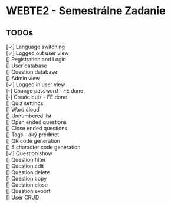 # WEBTE2 - Semestrálne Zadanie

## TODOs

[✓] Language switching  
[✓] Logged out user view  
[] Registration and Login  
[] User database  
[] Question database  
[] Admin view  
[✓] Logged in user view  
[-] Change password - FE done  
[-] Create quiz - FE done  
[] Quiz settings  
[] Word cloud  
[] Unnumbered list  
[] Open ended questions  
[] Close ended questions  
[] Tags - aký predmet  
[] QR code generation  
[] 5 character code generation  
[✓] Question show  
[] Question filter  
[] Question edit  
[] Question delete  
[] Question copy  
[] Question close  
[] Question export  
[] User CRUD
